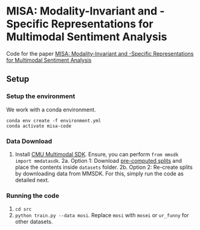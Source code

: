 # MISA: Modality-Invariant and -Specific Representations for Multimodal Sentiment Analysis
Code for the paper [MISA: Modality-Invariant and -Specific Representations for Multimodal Sentiment Analysis](https://arxiv.org/pdf/2005.03545.pdf)


## Setup

### Setup the environment

We work with a conda environment.

```
conda env create -f environment.yml
conda activate misa-code
```

### Data Download

1. Install [CMU Multimodal SDK](https://github.com/A2Zadeh/CMU-MultimodalSDK). Ensure, you can perform ```from mmsdk import mmdatasdk```.
2a. Option 1: Download [pre-computed splits](https://drive.google.com/drive/folders/1IBwWNH0XjPnZWaAlP1U2tIJH6Rb3noMI?usp=sharing) and place the contents inside ```datasets``` folder. 
2b. Option 2: Re-create splits by downloading data from MMSDK. For this, simply run the code as detailed next.

### Running the code

1. ```cd src```
2. ```python train.py --data mosi```. Replace ```mosi``` with ```mosei``` or ```ur_funny``` for other datasets.
